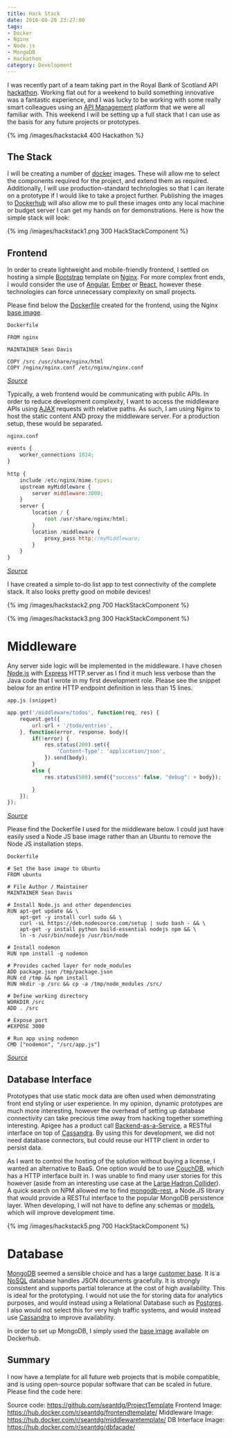 ```yaml
---
title: Hack Stack
date: 2016-08-28 23:27:00
tags: 
- Docker
- Nginx
- Node.js
- MongoDB
- Hackathon
category: Development
---
```


I was recently part of a team taking part in the Royal Bank of Scotland API [hackathon](https://community.apigee.com/articles/27628/innovation-through-hackathons.html). Working flat out for a weekend to build something innovative was a fantastic experience, and I was lucky to be working with some really smart colleagues using an [API Management](https://apigee.com) platform that we were all familiar with. This weekend I will be setting up a full stack that I can use as the basis for any future projects or prototypes.
 
{% img /images/hackstack4 400 Hackathon %}

## The Stack

I will be creating a number of [docker](https://docker.com) images. These will allow me to select the components required for the project, and extend them as required. Additionally, I will use production-standard technologies so that I can iterate on a prototype if I would like to take a project further. Publishing the images to [Dockerhub](https://hub.docker.com) will also allow me to pull these images onto any local machine or budget server I can get my hands on for demonstrations. Here is how the simple stack will look:

{% img /images/hackstack1.png 300 HackStackComponent %}

## Frontend

In order to create lightweight and mobile-friendly frontend, I settled on hosting a simple [Bootstrap](http://getbootstrap.com/) template on [Nginx](https://nginx.com). For more complex front ends, I would consider the use of [Angular](https://angularjs.org/), [Ember](https://emberjs.com) or [React](https://facebook.github.io/react/), however these technologies can force unnecessary complexity on small projects. 

Please find below the [Dockerfile](https://docs.docker.com/engine/reference/builder/) created for the frontend, using the Nginx [base image](https://hub.docker.com/_/nginx/).

`Dockerfile`
```
FROM nginx

MAINTAINER Sean Davis

COPY /src /usr/share/nginx/html
COPY /nginx/nginx.conf /etc/nginx/nginx.conf 
```
[*Source*](https://github.com/seantdg/ProjectTemplate/blob/master/web/Dockerfile)

Typically, a web frontend would be communicating with public APIs. In order to reduce development complexity, I want to access the middleware APIs using [AJAX](http://api.jquery.com/category/ajax/) requests with relative paths. As such, I am using Nginx to host the static content AND proxy the middleware server. For a production setup, these would be separated.

`nginx.conf`
``` javascript
events {
	worker_connections 1024;
}

http {
	include /etc/nginx/mime.types;
	upstream myMiddleware {
		server middleware:3000;
	}
	server {
		location / {
			root /usr/share/nginx/html;
		}
		location /middleware {
			proxy_pass http://myMiddleware;
		}
	}
}
```
[*Source*](https://github.com/seantdg/ProjectTemplate/blob/master/web/nginx/nginx.conf)

I have created a simple to-do list app to test connectivity of the complete stack. It also looks pretty good on mobile devices!

{% img /images/hackstack2.png 700 HackStackComponent %}

{% img /images/hackstack3.png 300 HackStackComponent %}


# Middleware

Any server side logic will be implemented in the middleware. I have chosen [Node.js](https://nodejs.org/) with [Express](expressjs.com) HTTP server as I find it much less verbose than the Java code that I wrote in my first development role. Please see the snippet below for an entire HTTP endpoint definition in less than 15 lines.

`app.js (snippet)`
``` javascript
app.get('/middleware/todos', function(req, res) {
	request.get({
		url:url + '/todo/entries',
	}, function(error, response, body){
		if(!error) {
			res.status(200).set({
				'Content-Type': 'application/json',
			}).send(body);
		}
		else {
			res.status(500).send({"success":false, "debug": + body});

		}
	});
});

```
[*Source*](https://github.com/seantdg/ProjectTemplate/blob/master/middleware/app.js)

Please find the Dockerfile I used for the middleware below. I could just have easily used a Node JS base image rather than an Ubuntu to remove the Node JS installation steps.

`Dockerfile`
```
# Set the base image to Ubuntu
FROM ubuntu

# File Author / Maintainer
MAINTAINER Sean Davis

# Install Node.js and other dependencies
RUN apt-get update && \
    apt-get -y install curl sudo && \
    curl -sL https://deb.nodesource.com/setup | sudo bash - && \
    apt-get -y install python build-essential nodejs npm && \
	ln -s /usr/bin/nodejs /usr/bin/node

# Install nodemon
RUN npm install -g nodemon

# Provides cached layer for node_modules
ADD package.json /tmp/package.json
RUN cd /tmp && npm install
RUN mkdir -p /src && cp -a /tmp/node_modules /src/

# Define working directory
WORKDIR /src
ADD . /src

# Expose port
#EXPOSE 3000

# Run app using nodemon
CMD ["nodemon", "/src/app.js"]

```
[*Source*](https://github.com/seantdg/ProjectTemplate/blob/master/middleware/Dockerfile)

## Database Interface

Prototypes that use static mock data are often used when demonstrating front end styling or user experience. In my opinion, dynamic prototypes are much more interesting, however the overhead of setting up database connectivity can take precious time away from hacking together something interesting. Apigee has a product call [Backend-as-a-Service](http://docs.apigee.com/api-baas), a RESTful interface on top of [Cassandra](https://cassandra.apache.org). By using this for development, we did not need database connectors, but could reuse our HTTP client in order to persist data.

As I want to control the hosting of the solution without buying a license, I wanted an alternative to BaaS. One option would be to use [CouchDB](http://couchdb.org/), which has a HTTP interface built in. I was unable to find many user stories for this however (aside from an interesting use case at the [Large Hadron Collider](http://readwrite.com/2010/08/26/lhc-couchdb/)). A quick search on NPM allowed me to find [mongodb-rest](https://www.npmjs.com/package/mongodb-rest), a Node.JS library that would provide a RESTful interface to the popular MongoDB persistence layer. When developing, I will not have to define any schemas or [models](http://mongoosejs.com), which will improve development time.

{% img /images/hackstack5.png 700 HackStackComponent %}

# Database
[MongoDB](https://www.mongodb.com) seemed a sensible choice and has a large [customer base](https://www.mongodb.com/who-uses-mongodb). It is a [NoSQL](https://en.wikipedia.org/wiki/NoSQL) database handles JSON documents gracefully. It is strongly consistent and supports partial tolerance at the cost of high availability. This is ideal for the prototyping. I would not use the for storing data for analytics purposes, and would instead using a Relational Database such as [Postgres](https://www.postgresql.org/). I also would not select this for very high traffic systems, and would instead use [Cassandra](https://cassandra.apache.org/) to improve availability.

In order to set up MongoDB, I simply used the [base image](https://hub.docker.com/_/mongo/) available on Dockerhub.


## Summary

I now have a template for all future web projects that is mobile compatible, and is using open-source popular software that can be scaled in future. Please find the code here:

Source code: https://github.com/seantdg/ProjectTemplate
Frontend Image: https://hub.docker.com/r/seantdg/frontendtemplate/
Middleware Image: https://hub.docker.com/r/seantdg/middlewaretemplate/
DB Interface Image: https://hub.docker.com/r/seantdg/dbfacade/
